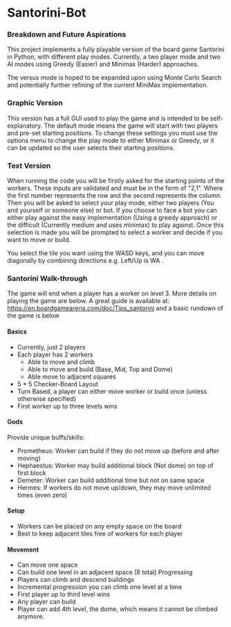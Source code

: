 # Santorini-Bot

### Breakdown and Future Aspirations

This project implements a fully playable version of the board game Santorini in Python, with different play modes.
Currently, a two player mode and two AI modes using Greedy (Easier) and Minimax (Harder) approaches.

The versus mode is hoped to be expanded upon using Monte Carlo Search and potentially further refining of the current
MiniMax implementation.

### Graphic Version

This version has a full GUI used to play the game and is intended to be self-explanatory. The default mode means the 
game will start with two players and pre-set starting positions. To change these settings you must use the options menu
to change the play mode to either Minimax or Greedy, or it can be updated so the user selects their starting positions.

### Text Version

When running the code you will be firstly asked for the starting points of the workers.
These inputs are validated and must be in the form of "2,1". Where the first number represents the row and the second
represents the column. Then you will be asked to select your play mode, either two players (You and yourself or someone
else) or bot. If you choose to face a bot you can either play against the easy implementation
(Using a greedy approach) or the difficult (Currently medium and uses minimax) to play against.
Once this selection is made you will be prompted to select a worker and decide if you want to move or build.

You select the tile you want using the WASD keys, and you can move diagonally by combining directions e.g. Left/Up is WA
.

### Santorini Walk-through

The game will end when a player has a worker on level 3. More details on playing the game are below.
A great guide is available at: https://en.boardgamearena.com/doc/Tips_santorini and a basic rundown of the game is below

#### Basics

* Currently, just 2 players
* Each player has 2 workers
    * Able to move and climb
    * Able to move and build (Base, Mid, Top and Dome)
    * Able move to adjacent squares
* 5 * 5 Checker-Board Layout
* Turn Based, a player can either move worker or build once (unless otherwise specified)
* First worker up to three levels wins

#### Gods

Provide unique buffs/skills:

* Prometheus: Worker can build if they do not move up (before and after moving)
* Hephaestus: Worker may build additional block (Not dome) on top of first block
* Demeter: Worker can build additional time but not on same space
* Hermes: If workers do not move up/down, they may move unlimited times (even zero)

#### Setup

* Workers can be placed on any empty space on the board
* Best to keep adjacent tiles free of workers for each player

#### Movement

* Can move one space
* Can build one level in an adjacent space (8 total) Progressing
* Players can climb and descend buildings
* Incremental progression you can climb one level at a time
* First player up to third level wins
* Any player can build
* Player can add 4th level, the dome, which means it cannot be climbed anymore.
